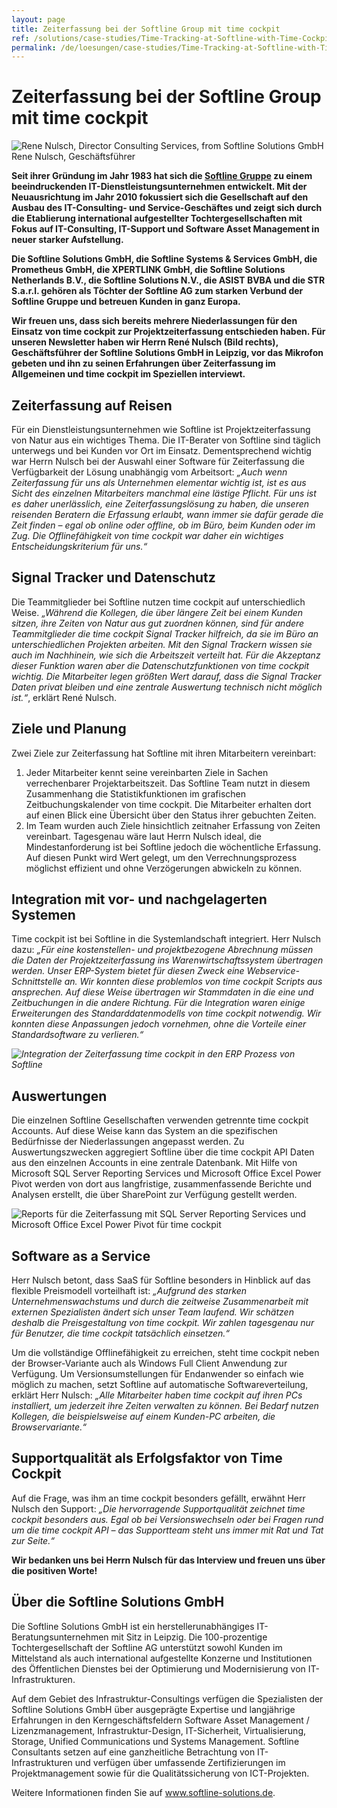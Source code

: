 ```yaml
---
layout: page
title: Zeiterfassung bei der Softline Group mit time cockpit
ref: /solutions/case-studies/Time-Tracking-at-Softline-with-Time-Cockpit/
permalink: /de/loesungen/case-studies/Time-Tracking-at-Softline-with-Time-Cockpit/
---
```


<h1>Zeiterfassung bei der Softline Group mit time cockpit</h1><div class="floatRight">
  <img src="{{site.baseurl}}/content/images/customer_solutions/case-studies/softline/softline-rene-nulsch.png" alt="Rene Nulsch, Director Consulting Services, from Softline Solutions GmbH" title="Rene Nulsch, Director Consulting Services, from Softline Solutions GmbH" />
  <span class="imageCaption">Rene Nulsch, Geschäftsführer</span>
</div><p>
  <strong>Seit ihrer Gründung im Jahr 1983 hat sich die <a href="http://www.softline-group.com" target="_blank">Softline Gruppe</a> zu einem beeindruckenden IT-Dienstleistungsunternehmen entwickelt. Mit der Neuausrichtung im Jahr 2010 fokussiert sich die Gesellschaft auf den Ausbau des IT-Consulting- und Service-Geschäftes und zeigt sich durch die Etablierung international aufgestellter Tochtergesellschaften mit Fokus auf IT-Consulting, IT-Support und Software Asset Management in neuer starker Aufstellung.</strong>
</p><p>
  <strong>Die Softline Solutions GmbH, die Softline Systems &amp; Services GmbH, die Prometheus GmbH, die XPERTLINK GmbH, die Softline Solutions Netherlands B.V., die Softline Solutions N.V., die ASIST BVBA und die STR S.a.r.l. gehören als Töchter der Softline AG zum starken Verbund der Softline Gruppe und betreuen Kunden in ganz Europa.</strong>
</p><p>
  <strong>Wir freuen uns, dass sich bereits mehrere Niederlassungen für den Einsatz von time cockpit zur Projektzeiterfassung entschieden haben. Für unseren Newsletter haben wir Herrn René Nulsch (Bild rechts), Geschäftsführer der Softline Solutions GmbH in Leipzig, vor das Mikrofon gebeten und ihn zu seinen Erfahrungen über Zeiterfassung im Allgemeinen und time cockpit im Speziellen interviewt.</strong>
</p><h2>Zeiterfassung auf Reisen</h2><p>Für ein Dienstleistungsunternehmen wie Softline ist Projektzeiterfassung von Natur aus ein wichtiges Thema. Die IT-Berater von Softline sind täglich unterwegs und bei Kunden vor Ort im Einsatz. Dementsprechend wichtig war Herrn Nulsch bei der Auswahl einer Software für Zeiterfassung die Verfügbarkeit der Lösung unabhängig vom Arbeitsort: <em>„Auch wenn Zeiterfassung für uns als Unternehmen elementar wichtig ist, ist es aus Sicht des einzelnen Mitarbeiters manchmal eine lästige Pflicht. Für uns ist es daher unerlässlich, eine Zeiterfassungslösung zu haben, die unseren reisenden Beratern die Erfassung erlaubt, wann immer sie dafür gerade die Zeit finden – egal ob online oder offline, ob im Büro, beim Kunden oder im Zug. Die Offlinefähigkeit von time cockpit war daher ein wichtiges Entscheidungskriterium für uns.“</em></p><h2>Signal Tracker und Datenschutz</h2><p>Die Teammitglieder bei Softline nutzen time cockpit auf unterschiedlich Weise. <em>„Während die Kollegen, die über längere Zeit bei einem Kunden sitzen, ihre Zeiten von Natur aus gut zuordnen können, sind für andere Teammitglieder die time cockpit Signal Tracker hilfreich, da sie im Büro an unterschiedlichen Projekten arbeiten. Mit den Signal Trackern wissen sie auch im Nachhinein, wie sich die Arbeitszeit verteilt hat. Für die Akzeptanz dieser Funktion waren aber die Datenschutzfunktionen von time cockpit wichtig. Die Mitarbeiter legen größten Wert darauf, dass die Signal Tracker Daten privat bleiben und eine zentrale Auswertung technisch nicht möglich ist.“</em>, erklärt René Nulsch.</p><h2>Ziele und Planung</h2><p>Zwei Ziele zur Zeiterfassung hat Softline mit ihren Mitarbeitern vereinbart: </p><ol>
  <li>Jeder Mitarbeiter kennt seine vereinbarten Ziele in Sachen verrechenbarer Projektarbeitszeit. Das Softline Team nutzt in diesem Zusammenhang die Statistikfunktionen im grafischen Zeitbuchungskalender von time cockpit. Die Mitarbeiter erhalten dort auf einen Blick eine Übersicht über den Status ihrer gebuchten Zeiten.</li>
  <li>Im Team wurden auch Ziele hinsichtlich zeitnaher Erfassung von Zeiten vereinbart. Tagesgenau wäre laut Herrn Nulsch ideal, die Mindestanforderung ist bei Softline jedoch die wöchentliche Erfassung. Auf diesen Punkt wird Wert gelegt, um den Verrechnungsprozess möglichst effizient und ohne Verzögerungen abwickeln zu können.</li>
</ol><h2>Integration mit vor- und nachgelagerten Systemen</h2><p>Time cockpit ist bei Softline in die Systemlandschaft integriert. Herr Nulsch dazu: <em>„Für eine kostenstellen- und projektbezogene Abrechnung müssen die Daten der Projektzeiterfassung ins Warenwirtschaftssystem übertragen werden. Unser ERP-System bietet für diesen Zweck eine Webservice-Schnittstelle an. Wir konnten diese problemlos von time cockpit Scripts aus ansprechen. Auf diese Weise übertragen wir Stammdaten in die eine und Zeitbuchungen in die andere Richtung. Für die Integration waren einige Erweiterungen des Standarddatenmodells von time cockpit notwendig. Wir konnten diese Anpassungen jedoch vornehmen, ohne die Vorteile einer Standardsoftware zu verlieren.“</em></p><p>
  <em>
    <img src="{{site.baseurl}}/content/images/customer_solutions/case-studies/softline/softline-time-cockpit-integration.png" alt="Integration der Zeiterfassung time cockpit in den ERP Prozess von Softline" title="Integration der Zeiterfassung in den ERP Prozess" />
  </em>
</p><h2>Auswertungen</h2><p>Die einzelnen Softline Gesellschaften verwenden getrennte time cockpit Accounts. Auf diese Weise kann das System an die spezifischen Bedürfnisse der Niederlassungen angepasst werden. Zu Auswertungszwecken aggregiert Softline über die time cockpit API Daten aus den einzelnen Accounts in eine zentrale Datenbank. Mit Hilfe von Microsoft SQL Server Reporting Services und Microsoft Office Excel Power Pivot werden von dort aus langfristige, zusammenfassende Berichte und Analysen erstellt, die über SharePoint zur Verfügung gestellt werden.</p><p>
  <img src="{{site.baseurl}}/content/images/customer_solutions/case-studies/softline/softline-time-cockpit-reporting.png" alt="Reports für die Zeiterfassung mit SQL Server Reporting Services und Microsoft Office Excel Power Pivot für time cockpit" title="Reports für die Zeiterfassung mit SQL Server Reporting Services und Microsoft Office Excel Power Pivot" />
</p><h2>Software as a Service</h2><p>Herr Nulsch betont, dass SaaS für Softline besonders in Hinblick auf das flexible Preismodell vorteilhaft ist: <em>„Aufgrund des starken Unternehmenswachstums und durch die zeitweise Zusammenarbeit mit externen Spezialisten ändert sich unser Team laufend. Wir schätzen deshalb die Preisgestaltung von time cockpit. Wir zahlen tagesgenau nur für Benutzer, die time cockpit tatsächlich einsetzen.“</em></p><p>Um die vollständige Offlinefähigkeit zu erreichen, steht time cockpit neben der Browser-Variante auch als Windows Full Client Anwendung zur Verfügung. Um Versionsumstellungen für Endanwender so einfach wie möglich zu machen, setzt Softline auf automatische Softwareverteilung, erklärt Herr Nulsch: <em>„Alle Mitarbeiter haben time cockpit auf ihren PCs installiert, um jederzeit ihre Zeiten verwalten zu können. Bei Bedarf nutzen Kollegen, die beispielsweise auf einem Kunden-PC arbeiten, die Browservariante.“</em></p><h2>Supportqualität als Erfolgsfaktor von Time Cockpit</h2><p>Auf die Frage, was ihm an time cockpit besonders gefällt, erwähnt Herr Nulsch den Support: <em>„Die hervorragende Supportqualität zeichnet time cockpit besonders aus. Egal ob bei Versionswechseln oder bei Fragen rund um die time cockpit API – das Supportteam steht uns immer mit Rat und Tat zur Seite.“</em></p><p>
  <strong>Wir bedanken uns bei Herrn Nulsch für das Interview und freuen uns über die positiven Worte!</strong>
</p><div class="infoBox">
  <h2>Über die Softline Solutions GmbH</h2>
  <p>Die Softline Solutions GmbH ist ein herstellerunabhängiges IT-Beratungsunternehmen mit Sitz in Leipzig. Die 100-prozentige Tochtergesellschaft der Softline AG unterstützt sowohl Kunden im Mittelstand als auch international aufgestellte Konzerne und Institutionen des Öffentlichen Dienstes bei der Optimierung und Modernisierung von IT-Infrastrukturen.</p>
  <p>Auf dem Gebiet des Infrastruktur-Consultings verfügen die Spezialisten der Softline Solutions GmbH über ausgeprägte Expertise und langjährige Erfahrungen in den Kerngeschäftsfeldern Software Asset Management / Lizenzmanagement, Infrastruktur-Design, IT-Sicherheit, Virtualisierung, Storage, Unified Communications und Systems Management. Softline Consultants setzen auf eine ganzheitliche Betrachtung von IT-Infrastrukturen und verfügen über umfassende Zertifizierungen im Projektmanagement sowie für die Qualitätssicherung von ICT-Projekten.</p>
  <p>Weitere Informationen finden Sie auf <a href="http://www.softline-solutions.de" target="_blank">www.softline-solutions.de</a>.</p>
</div>